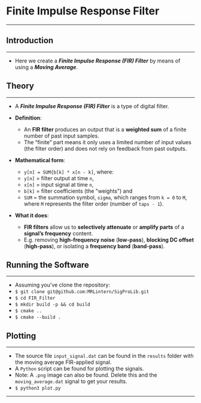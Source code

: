 # Finite Impulse Response Filter
---
## Introduction
---
* Here we create a ___Finite Impulse Response (FIR) Filter___ by means of using a ___Moving Average___.

## Theory
---
* A ___Finite Impulse Response (FIR) Filter___ is a type of digital filter.
* __Definition__:
  - An __FIR filter__ produces an output that is a __weighted sum__ of a finite number of past input samples.
  - The “finite” part means it only uses a limited number of input values (the filter order) and does not rely on feedback from past outputs.
* __Mathematical form__:

  - `y[n] = SUM{b[k] * x[n - k]`, where:
  - `y[n]` = filter output at time `n`,
  - `x[n]` = input signal at time `n`,
  - `b[k]` = filter coefficients (the "weights") and
  - `SUM` = the summation symbol, `sigma`, which ranges from `k = 0` to `M`, where `M` represents the filter order (number of `taps - 1`).
* __What it does__:
  - __FIR filters__ allow us to __selectively attenuate__ or __amplify parts__ of a __signal’s frequency__ content.
  - E.g. removing __high-frequency noise__ (__low-pass__), __blocking DC offset__ (__high-pass__), or isolating a __frequency band__ (__band-pass__).


## Running the Software
---
* Assuming you've clone the repository:
* `$ git clone git@github.com:MRLintern/SigProLib.git`
* `$ cd FIR_Filter`
* `$ mkdir build -p && cd build`
* `$ cmake ..`
* `$ cmake --build .`

## Plotting
---
* The source file `input_signal.dat` can be found in the `results` folder with the moving average FIR-applied signal.
* A `Python` script can be found for plotting the signals.
* Note: A `.png` image can also be found. Delete this and the `moving_average.dat` signal to get your results.
* `$ python3 plot.py`
---
